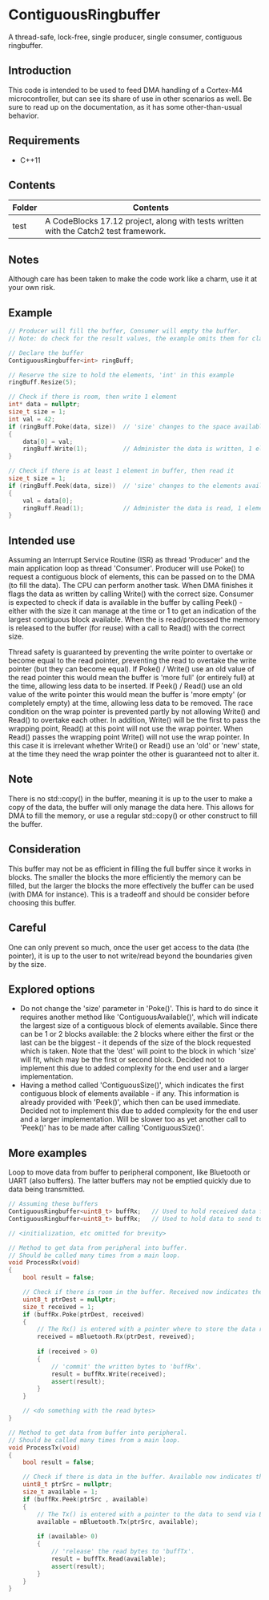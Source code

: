 



# ContiguousRingbuffer
A thread-safe, lock-free, single producer, single consumer, contiguous ringbuffer.

## Introduction
This code is intended to be used to feed DMA handling of a Cortex-M4 microcontroller, but can see its share of use in other scenarios as well. Be sure to read up on the documentation, as it has some other-than-usual behavior.

## Requirements

 - C++11

## Contents

| Folder | Contents |
| ------ | -------- |
| test | A CodeBlocks 17.12 project, along with tests written with the Catch2 test framework. |

## Notes
Although care has been taken to make the code work like a charm, use it at your own risk.

## Example

```cpp
// Producer will fill the buffer, Consumer will empty the buffer.
// Note: do check for the result values, the example omits them for clarity.

// Declare the buffer
ContiguousRingbuffer<int> ringBuff;

// Reserve the size to hold the elements, 'int' in this example
ringBuff.Resize(5);

// Check if there is room, then write 1 element
int* data = nullptr;
size_t size = 1;
int val = 42;
if (ringBuff.Poke(data, size))  // 'size' changes to the space available
{
    data[0] = val;
    ringBuff.Write(1);          // Administer the data is written, 1 element
}

// Check if there is at least 1 element in buffer, then read it
size_t size = 1;
if (ringBuff.Peek(data, size))  // 'size' changes to the elements available
{
    val = data[0];
    ringBuff.Read(1);           // Administer the data is read, 1 element
}
```

## Intended use
Assuming an Interrupt Service Routine (ISR) as thread 'Producer' and  the main application loop as thread 'Consumer'. Producer will use Poke() to request a contiguous block of elements, this can be passed on to the DMA (to fill the data). The CPU can perform another task. When DMA finishes it flags the data as written by calling Write() with the correct size. Consumer is expected to check if data is available in the buffer by calling Peek() - either with the size it can manage at the time or 1 to get an indication of the largest contiguous block available. When the is read/processed the memory is released to the buffer (for reuse) with a call to Read() with the correct size.

Thread safety is guaranteed by preventing the write pointer to overtake or become equal to the read pointer, preventing the read to overtake the write pointer (but they can become equal). If Poke() / Write() use an old value of the read pointer this would mean the buffer is 'more full' (or entirely full) at the time, allowing less data to be inserted.
If Peek() / Read() use an old value of the write pointer this would mean the buffer is 'more empty' (or completely empty) at the time, allowing less data to be removed.
The race condition on the wrap pointer is prevented partly by not allowing Write() and Read() to overtake each other. In addition, Write() will be the first to pass the wrapping point, Read() at this point will not use the wrap pointer. When Read() passes the wrapping point Write() will not use the wrap pointer. In this case it is irrelevant whether Write() or Read() use an 'old' or 'new' state, at the time they need the wrap pointer the other is guaranteed not to alter it.

## Note
There is no std::copy() in the buffer, meaning it is up to the user to make a copy of the data, the buffer will only manage the data here. This allows for DMA to fill the memory, or use a regular std::copy() or other construct to fill the buffer.

## Consideration
This buffer may not be as efficient in filling the full buffer since it works in blocks. The smaller the blocks the more efficiently the memory can be filled, but the larger the blocks the more effectively the buffer can be used (with DMA for instance). This is a tradeoff and should be consider before choosing this buffer.

## Careful
One can only prevent so much, once the user get access to the data (the pointer), it is up to the user to not write/read beyond the boundaries given by the size.

## Explored options

 - Do not change the 'size' parameter in 'Poke()'. This is hard to do since it requires another method like 'ContiguousAvailable()', which will indicate the largest size of a contiguous block of elements available. Since there can be 1 or 2 blocks available: the 2 blocks where either the first or the last can be the biggest - it depends of the size of the block requested which is taken. Note that the 'dest' will point to the block in which 'size' will fit, which may be the first or second block. Decided not to implement this due to added complexity for the end user and a larger implementation.
 - Having a method called 'ContiguousSize()', which indicates the first contiguous block of elements available - if any. This information is already provided with 'Peek()', which then can be used immediate. Decided not to implement this due to added complexity for the end user and a larger implementation. Will be slower too as yet another call to 'Peek()' has to be made after calling 'ContiguousSize()'.

## More examples
Loop to move data from buffer to peripheral component, like Bluetooth or UART (also buffers).  The latter buffers may not be emptied quickly due to data being transmitted.
```cpp
// Assuming these buffers
ContiguousRingbuffer<uint8_t> buffRx;	// Used to hold received data from peripheral
ContiguousRingbuffer<uint8_t> buffRx;	// Used to hold data to send to peripheral

// <initialization, etc omitted for brevity>

// Method to get data from peripheral into buffer.
// Should be called many times from a main loop.
void ProcessRx(void)
{
	bool result = false;

	// Check if there is room in the buffer. Received now indicates the largest contiguous block available, not nessecairily the first block - this means some space may remain unused.
	uint8_t ptrDest = nullptr;
	size_t received = 1;
	if (buffRx.Poke(ptrDest, received)
	{
		// The Rx() is entered with a pointer where to store the data retrieved from Bluetooth, requesting 'received' number of elements. Rx() will do the std::copy() to 'ptrDest'. Rx() will return with the actual number of elements retrieved, maybe 0.
		received = mBluetooth.Rx(ptrDest, reveived);
	
		if (received > 0)
		{
			// 'commit' the written bytes to 'buffRx'.
			result = buffRx.Write(received);
			assert(result);
		}
	}

	// <do something with the read bytes>
}

// Method to get data from buffer into peripheral.
// Should be called many times from a main loop.
void ProcessTx(void)
{
	bool result = false;

	// Check if there is data in the buffer. Available now indicates the first contiguous block available, upto the wrapping point.
	uint8_t ptrSrc = nullptr;
	size_t available = 1;
	if (buffRx.Peek(ptrSrc , available)
	{
		// The Tx() is entered with a pointer to the data to send via Bluetooth, along with the number of available bytes. Tx() will do the std::copy() from 'ptrSrc' to Bluetooth internal buffer. Tx() will return with the actual number of elements consumed, maybe 0.
		available = mBluetooth.Tx(ptrSrc, available);
	
		if (available> 0)
		{
			// 'release' the read bytes to 'buffTx'.
			result = buffTx.Read(available);
			assert(result);
		}
	}
}
```
